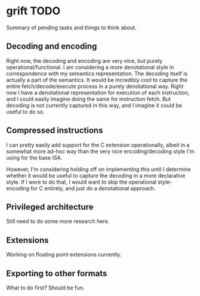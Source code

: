 # grift TODO

Summary of pending tasks and things to think about.

## Decoding and encoding

Right now, the decoding and encoding are very nice, but purely
operational/functional. I am considering a more denotational style in correspondence
with my semantics representation. The decoding itself is actually a part of the
semantics. It would be incredibly cool to capture the entire fetch/decode/execute
process in a purely denotational way. Right now I have a denotational representation
for execution of each instruction, and I could easily imagine doing the same for
instruction fetch. But decoding is not currently captured in this way, and I imagine
it could be useful to do so.

## Compressed instructions

I can pretty easily add support for the C extension operationally, albeit in a
somewhat more ad-hoc way than the very nice encoding/decoding style I'm using for the
base ISA.

However, I'm considering holding off on implementing this until I determine whether
it would be useful to capture the decoding in a more declarative style. If I were to
do that, I would want to skip the operational style-encoding for C entirely, and just
do a denotational approach.

## Privileged architecture

Still need to do some more research here.

## Extensions

Working on floating point extensions currently.

## Exporting to other formats

What to do first? Should be fun.
